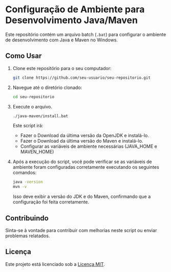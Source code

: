 # Configuração de Ambiente para Desenvolvimento Java/Maven

Este repositório contém um arquivo batch (`.bat`) para configurar o ambiente de desenvolvimento com Java e Maven no Windows.

## Como Usar

1. Clone este repositório para o seu computador:

   ```bash
   git clone https://github.com/seu-usuario/seu-repositorio.git
   ```

2. Navegue até o diretório clonado:

   ```bash
   cd seu-repositorio
   ```

3. Execute o arquivo. 

   ```bash
   ./java-maven/install.bat
   ```

   Este script irá:

      - Fazer o Download da última versão da OpenJDK e instalá-lo.
      - Fazer o Download da última versão do Maven e instalá-lo.
      - Configurar as variáveis de ambiente necessárias (JAVA_HOME e MAVEN_HOME)

4. Após a execução do script, você pode verificar se as variáveis de ambiente foram configuradas corretamente executando os seguintes comandos:

   ```bash
   java -version
   mvn -v
   ```

    Isso deve exibir a versão do JDK e do Maven, confirmando que a configuração foi feita corretamente.

## Contribuindo

Sinta-se à vontade para contribuir com melhorias neste script ou enviar problemas relatados.

## Licença

Este projeto está licenciado sob a [Licença MIT](LICENSE).
